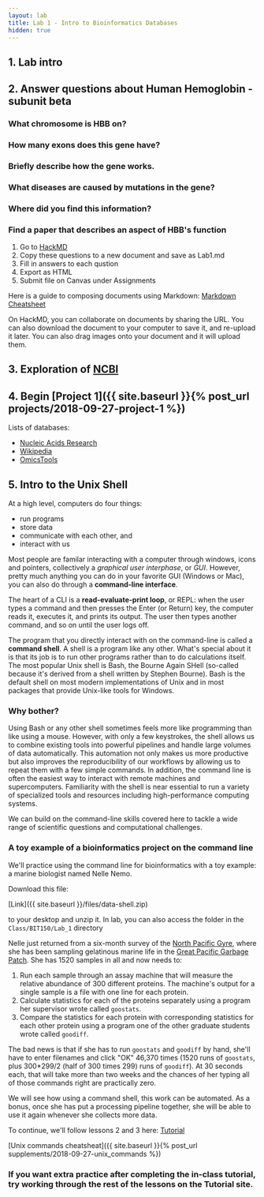 ```yaml
---
layout: lab
title: Lab 1 - Intro to Bioinformatics Databases
hidden: true
---
```


## 1. Lab intro

## 2. Answer questions about Human Hemoglobin - subunit beta

### What chromosome is HBB on?
### How many exons does this gene have?
### Briefly describe how the gene works.
### What diseases are caused by mutations in the gene?
### Where did you find this information?
### Find a paper that describes an aspect of HBB's function

1. Go to [HackMD](https://hackmd.io/)
2. Copy these questions to a new document and save as Lab1.md
2. Fill in answers to each qustion
3. Export as HTML
3. Submit file on Canvas under Assignments

Here is a guide to composing documents using Markdown: [Markdown Cheatsheet](https://github.com/adam-p/markdown-here/wiki/Markdown-Cheatsheet)

On HackMD, you can collaborate on documents by sharing the URL. You can also download the document to your computer to save it, and re-upload it later. You can also drag images onto your document and it will upload them.


## 3. Exploration of [NCBI](https://www.ncbi.nlm.nih.gov/)

## 4. Begin [Project 1]({{ site.baseurl }}{% post_url projects/2018-09-27-project-1 %})
Lists of databases:

- [Nucleic Acids Research](https://academic.oup.com/nar/article/45/D1/D1/2770636)
- [Wikipedia](https://en.wikipedia.org/wiki/List_of_biological_databases#DNA_Databases)
- [OmicsTools](https://omictools.com/)

## 5. Intro to the Unix Shell

At a high level, computers do four things:

-   run programs
-   store data
-   communicate with each other, and
-   interact with us

Most people are familar interacting with a computer through windows, icons and pointers, collectively a *graphical user interphase*, or *GUI*. However, pretty much anything you can do in your favorite GUI (Windows or Mac), you can also do through a
**command-line interface**.

The heart of a CLI is a **read-evaluate-print loop**, or REPL:
when the user types a command and then presses the Enter (or Return) key,
the computer reads it,
executes it,
and prints its output.
The user then types another command,
and so on until the user logs off.

The program that you directly interact with on the command-line is called a **command shell**. A shell is a program like any other.
What's special about it is that its job is to run other programs
rather than to do calculations itself.
The most popular Unix shell is Bash,
the Bourne Again SHell
(so-called because it's derived from a shell written by Stephen Bourne).
Bash is the default shell on most modern implementations of Unix
and in most packages that provide Unix-like tools for Windows.

### Why bother?
Using Bash or any other shell
sometimes feels more like programming than like using a mouse.
However, with only a few keystrokes, the shell allows us to combine existing tools into 
powerful pipelines and handle large volumes of data automatically. This automation
not only makes us more productive but also improves the reproducibility of our workflows by 
allowing us to repeat them with a few simple commands.
In addition, the command line is often the easiest way to interact with remote machines and supercomputers.
Familiarity with the shell is near essential to run a variety of specialized tools and resources
including high-performance computing systems.

We can build on the command-line skills covered here
to tackle a wide range of scientific questions and computational challenges.

### A toy example of a bioinformatics project on the command line

We'll practice using the command line for bioinformatics with a toy example: a marine biologist named Nelle Nemo. 

Download this file:

[Link]({{ site.baseurl }}/files/data-shell.zip) 

to your desktop and unzip it. In lab, you can also access the folder in the `Class/BIT150/Lab_1` directory


Nelle just returned from a six-month survey of the
[North Pacific Gyre](http://en.wikipedia.org/wiki/North_Pacific_Gyre),
where she has been sampling gelatinous marine life in the
[Great Pacific Garbage Patch](http://en.wikipedia.org/wiki/Great_Pacific_Garbage_Patch).
She has 1520 samples in all and now needs to:

1.  Run each sample through an assay machine
    that will measure the relative abundance of 300 different proteins.
    The machine's output for a single sample is
    a file with one line for each protein.
2.  Calculate statistics for each of the proteins separately
    using a program her supervisor wrote called `goostats`.
3.  Compare the statistics for each protein
    with corresponding statistics for each other protein
    using a program one of the other graduate students wrote called `goodiff`.
    
The bad news is that if she has to run `goostats` and `goodiff` by hand,
she'll have to enter filenames and click "OK" 46,370 times
(1520 runs of `goostats`, plus 300*299/2 (half of 300 times 299) runs of `goodiff`).
At 30 seconds each, that will take more than two weeks and the chances of her typing all of those commands right are practically zero.  

We will see how using a command shell, this work can be automated. As a bonus,
once she has put a processing pipeline together,
she will be able to use it again whenever she collects more data.


To continue, we'll follow lessons 2 and 3 here: [Tutorial](https://deruncie.github.io/shell-novice/02-filedir/)

[Unix commands cheatsheat]({{ site.baseurl }}{% post_url supplements/2018-09-27-unix_commands %})


### If you want extra practice after completing the in-class tutorial, try working through the rest of the lessons on the Tutorial site.